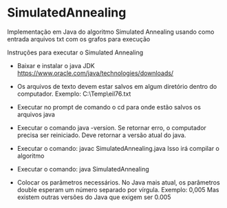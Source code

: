 # SimulatedAnnealing
Implementação em Java do algoritmo Simulated Annealing usando como entrada arquivos txt com os grafos para execução

Instruções para executar o Simulated Annealing

- Baixar e instalar o java JDK https://www.oracle.com/java/technologies/downloads/

- Os arquivos de texto devem estar salvos em algum diretório dentro do computador. Exemplo: C:\\Temp\\eil76.txt

- Executar no prompt de comando o cd para onde estão salvos os arquivos java

- Executar o comando java -version. Se retornar erro, o computador precisa ser reiniciado.
Deve retornar a versão atual do java.

- Executar o comando: javac SimulatedAnnealing.java
Isso irá compilar o algoritmo

- Executar o comando: java SimulatedAnnealing

- Colocar os parâmetros necessários. No Java mais atual, os parâmetros double esperam um número separado por vírgula.
Exemplo: 0,005
Mas existem outras versões do Java que exigem ser 0.005
